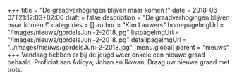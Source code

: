 +++
title = "De graadverhogingen blijven maar komen !"
date = 2018-06-07T21:12:03+02:00
draft = false
description = "De graadverhogingen blijven maar komen !"
categories = []
author = "Kim Lauwers"
homepageImgUrl = "/images/nieuws/gordelsJuni-2-2018.jpg"
listpageImgUrl = "/images/nieuws/gordelsJuni-2-2018.jpg"
detailpageImgUrl = "../images/nieuws/gordelsJuni-2-2018.jpg"
[menu.global]
    parent = "nieuws"
+++
Vandaag hebben er bij de jeugd weer enkele een nieuwe graad behaald.
Proficiat aan Adicya, Johan en Rowan.
Draag uw nieuwe graad met trots.